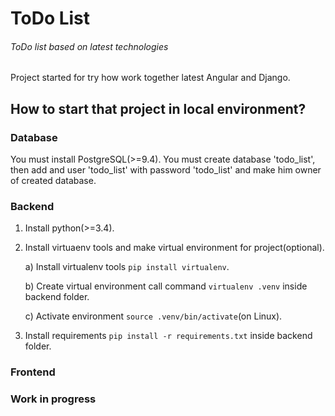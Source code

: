 # ToDo List

###### ToDo list based on latest technologies

Project started for try how work together latest Angular and Django. 


## How to start that project in local environment?

### Database

You must install PostgreSQL(>=9.4). You must create database 'todo_list',
then add and user 'todo_list' with password 'todo_list' and make him owner of created database.

### Backend

1. Install python(>=3.4). 

2. Install virtuaenv tools and make virtual environment for project(optional).

    a) Install virtualenv tools `pip install virtualenv`.
    
    b) Create virtual environment call command `virtualenv .venv` inside backend folder.
    
    c) Activate environment `source .venv/bin/activate`(on Linux).

3. Install requirements `pip install -r requirements.txt` inside backend folder.

### Frontend



### Work in progress
